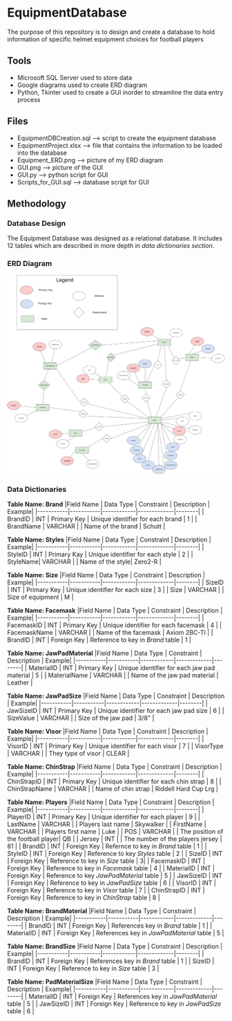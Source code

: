 # EquipmentDatabase
The purpose of this repository is to design and create a database to hold information of specific helmet equipment choices for football players

## Tools
* Microsoft SQL Server used to store data
* Google diagrams used to create ERD diagram
* Python, Tkinter used to create a GUI inorder to streamline the data entry process

## Files
* EquipmentDBCreation.sql --> script to create the equipment database
* EquipmentProject.xlsx --> file that contains the information to be loaded into the database
* Equipment_ERD.png --> picture of my ERD diagram
* GUI.png --> picture of the GUI
* GUI.py --> python script for GUI
* Scripts_for_GUI.sql --> database script for GUI


## Methodology
### Database Design
The Equipment Database was designed as a relational database. It includes 12 tables which are described in more depth in *data dictionaries section*. 

### ERD Diagram
![](Equipment_ERD.png)

### Data Dictionaries 

**Table Name: Brand**
|Field Name | Data Type | Constraint | Description | Example|
|-----------|-----------|------------|-------------|--------|
| BrandID | INT | Primary Key | Unique identifier for each brand | 1 |
| BrandName | VARCHAR | | Name of the brand | Schutt | 

**Table Name: Styles**
|Field Name | Data Type | Constraint | Description | Example|
|-----------|-----------|------------|-------------|--------|
| StyleID | INT | Primary Kay | Unique identifier for each style | 2 |
| StyleName| VARCHAR | | Name of the style| Zero2-R |

**Table Name: Size**
|Field Name | Data Type | Constraint | Description | Example|
|-----------|-----------|------------|-------------|--------|
| SizeID | INT | Primary Key | Unique identifier for each size | 3 |
| Size | VARCHAR | | Size of equipment | M |

**Table Name: Facemask**
|Field Name | Data Type | Constraint | Description | Example|
|-----------|-----------|------------|-------------|--------|
| FacemaskID | INT | Primary Key | Unique identifier for each facemask | 4 |
| FacemaskName | VARCHAR | | Name of the facemask | Axiom 2BC-TI |
| BrandID | INT | Foreign Key | Reference to key in *Brand* table | 1 |

**Table Name: JawPadMaterial**
|Field Name | Data Type | Constraint | Description | Example|
|-----------|-----------|------------|-------------|--------|
| MaterialID | INT | Primary Key | Unique identifier for each jaw pad material | 5 |
| MaterialName | VARCHAR | | Name of the jaw pad material | Leather |

**Table Name: JawPadSize**
|Field Name | Data Type | Constraint | Description | Example|
|-----------|-----------|------------|-------------|--------|
| JawSizeID | INT | Primary Key | Unique identifier for each jaw pad size | 6 |
| SizeValue | VARCHAR | | Size of the jaw pad | 3/8" |

**Table Name: Visor**
|Field Name | Data Type | Constraint | Description | Example|
|-----------|-----------|------------|-------------|--------|
| VisorID | INT | Primary Key | Unique identifier for each visor | 7 |
| VisorType | VARCHAR | | They type of visor | CLEAR |

**Table Name: ChinStrap**
|Field Name | Data Type | Constraint | Description | Example|
|-----------|-----------|------------|-------------|--------|
| ChinStrapID | INT | Primary Key | Unique identifier for each chin strap | 8 |
| ChinStrapName | VARCHAR | | Name of chin strap | Riddell Hard Cup Lrg |

**Table Name: Players**
|Field Name | Data Type | Constraint | Description | Example|
|-----------|-----------|------------|-------------|--------|
| PlayerID | INT | Primary Key | Unique identifier for each player | 9 |
| LastName | VARCHAR | | Players last name | Skywalker |
| FirstName | VARCHAR | | Players first name | Luke |
| POS | VARCHAR | | The position of the football player| QB |
| Jersey | INT | | The number of the players jersey | 81 | 
| BrandID | INT | Foreign Key | Refernce to key in *Brand* table | 1 |
| StyleID | INT | Foreign Key | Reference to key *Styles* table | 2 |
| SizeID | INT | Foreign Key | Reference to key in *Size* table | 3|
| FacemaskID | INT | Foreign Key | Reference to key in *Facemask* table | 4 | 
| MaterialID | INT | Foreign Key | Reference to key *JawPadMaterial* table | 5 |
| JawSizeID | INT | Foreign Key | Reference to key in *JawPadSize* table | 6 |
| VisorID | INT | Foreign Key | Reference to key in *Visor* table | 7 |
| ChinStrapID | INT | Foreign Key | Reference to key in *ChinStrap* table | 8 | 


**Table Name: BrandMaterial**
|Field Name | Data Type | Constraint | Description | Example|
|-----------|-----------|------------|-------------|--------|
| BrandID | INT | Foreign Key | References key in *Brand* table | 1 |
| MaterialID | INT | Foreign Key | References key in *JawPadMaterial* table | 5 |

**Table Name: BrandSize**
|Field Name | Data Type | Constraint | Description | Example|
|-----------|-----------|------------|-------------|--------|
| BrandID | INT | Foreign Key | References key in *Brand* table | 1 |
| SizeID | INT | Foreign Key | Reference to key in *Size* table | 3 |

**Table Name: PadMaterialSize**
|Field Name | Data Type | Constraint | Description | Example|
|-----------|-----------|------------|-------------|--------|
| MaterialID | INT | Foreign Key | References key in *JawPadMaterial* table | 5 |
| JawSizeID | INT | Foreign Key | Reference to key in *JawPadSize* table | 6 |

